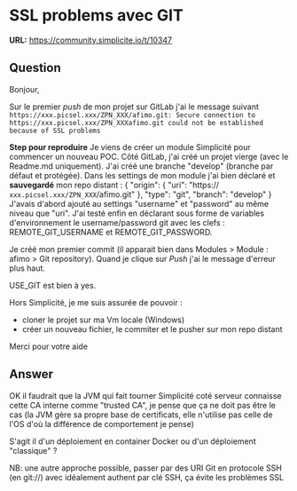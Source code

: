# SSL problems avec GIT

**URL:** https://community.simplicite.io/t/10347

## Question
Bonjour,

Sur le premier *push* de mon projet sur GitLab j'ai le message suivant 
`https://xxx.picsel.xxx/ZPN_XXX/afimo.git: Secure connection to https://xxx.picsel.xxx/ZPN_XXXafimo.git could not be established because of SSL problems`

**Step pour reproduire**
Je viens de créer un module Simplicité pour commencer un nouveau POC. 
Côté GitLab, j'ai créé un projet vierge (avec le Readme.md uniquement). J'ai créé une branche "develop" (branche par défaut et protégée).
Dans les settings de mon module j'ai bien déclaré et **sauvegardé** mon repo distant :
{
	"origin": {
		"uri": "https:// `xxx.picsel.xxx/ZPN_XXX`/afimo.git"
	},
	"type": "git",
	"branch": "develop"
}
J'avais d'abord ajouté au settings "username" et "password" au même niveau que "uri".
J'ai testé enfin en déclarant sous forme de variables d'environnement le username/password git avec les clefs : REMOTE_GIT_USERNAME et REMOTE_GIT_PASSWORD.

Je créé mon premier commit (il apparait bien dans Modules > Module : afimo > Git repository). Quand je clique sur *Push* j'ai le message d'erreur plus haut.

USE_GIT est bien à yes.

Hors Simplicité, je me suis assurée de pouvoir : 
- cloner le projet sur ma Vm locale (Windows)
- créer un nouveau fichier, le commiter et le pusher sur mon repo distant

Merci pour votre aide

## Answer
OK il faudrait que la JVM qui fait tourner Simplicité coté serveur connaisse cette CA interne comme "trusted CA", je pense que ça ne doit pas être le cas (la JVM gère sa propre base de certificats, elle n'utilise pas celle de l'OS d'où la différence de comportement je pense)

S'agit il d'un déploiement en container Docker ou d'un déploiement "classique" ?

NB: une autre approche possible, passer par des URI Git en protocole SSH (en git://) avec idéalement authent par clé SSH, ça évite les problèmes SSL
